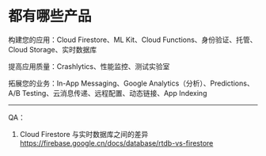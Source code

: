 # 都有哪些产品

构建您的应用：Cloud Firestore、ML Kit、Cloud Functions、身份验证、托管、Cloud Storage、实时数据库

提高应用质量：Crashlytics、性能监控、测试实验室

拓展您的业务：In-App Messaging、Google Analytics（分析）、Predictions、A/B Testing、云消息传递、远程配置、动态链接、App Indexing

---

QA：
1. Cloud Firestore 与实时数据库之间的差异 https://firebase.google.cn/docs/database/rtdb-vs-firestore